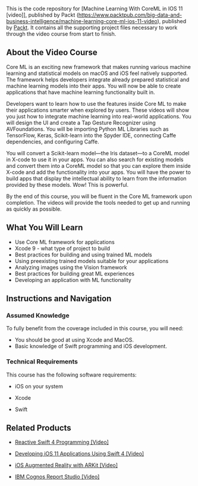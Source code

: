 This is the code repository for [Machine Learning With CoreML in IOS 11 [video]], published by Packt
(https://www.packtpub.com/big-data-and-business-intelligence/machine-learning-core-ml-ios-11-video), published by [Packt](https://www.packtpub.com/?utm_source=github). It contains all the supporting project files necessary to work through the video course from start to finish.
## About the Video Course

Core ML is an exciting new framework that makes running various machine learning and statistical models on macOS and iOS feel natively supported. The framework helps developers integrate already prepared statistical and machine learning models into their apps. You will now be able to create applications that have machine learning functionality built in.

Developers want to learn how to use the features inside Core ML to make their applications smarter when explored by users. These videos will show you just how to integrate machine learning into real-world applications. You will design the UI and create a Tap Gesture Recognizer using AVFoundations. You will be importing Python ML Libraries such as TensorFlow, Keras, Scikit-learn into the Spyder IDE, connecting Caffe dependencies, and configuring Caffe.

You will convert a Scikit-learn model—the Iris dataset—to a CoreML model in X-code to use it in your apps. You can also search for existing models and convert them into a CoreML model so that you can explore them inside X-code and add the functionality into your apps. You will have the power to build apps that display the intellectual ability to learn from the information provided by these models. Wow! This is powerful.

By the end of this course, you will be fluent in the Core ML framework upon completion. The videos will provide the tools needed to get up and running as quickly as possible.

<H2>What You Will Learn</H2>
<DIV class=book-info-will-learn-text>
<UL>
<LI> Use Core ML framework for applications
<LI> Xcode 9 - what type of project to build
<LI> Best practices for building and using trained ML models
<LI> Using preexisting trained models suitable for your applications
<LI> Analyzing images using the Vision framework
<LI> Best practices for building great ML experiences
<LI> Developing an application with ML functionality
</LI></UL></DIV>

## Instructions and Navigation
### Assumed Knowledge
To fully benefit from the coverage included in this course, you will need:<br/>
* You should be good at using Xcode and MacOS.
* Basic knowledge of Swift programming and iOS development. 


### Technical Requirements
This course has the following software requirements:<br/>

* iOS on your system

* Xcode

* Swift 

## Related Products
* [Reactive Swift 4 Programming [Video]](https://www.packtpub.com/application-development/reactive-swift-4-programming-video)

* [Developing iOS 11 Applications Using Swift 4 [Video]](https://www.packtpub.com/application-development/developing-ios-11-applications-using-swift-4-video)

* [iOS Augmented Reality with ARKit [Video]](https://www.packtpub.com/web-development/ios-augmented-reality-arkit-video)

* [IBM Cognos Report Studio [Video]](https://www.packtpub.com/big-data-and-business-intelligence/ibm-cognos-report-studio-video)

